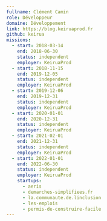 ```yaml
---
fullname: Clément Camin
role: Développeur
domaine: Développement
link: https://blog.keiruaprod.fr
github: keirua
missions:
  - start: 2018-03-14
    end: 2018-06-30
    status: independent
    employer: KeiruaProd
  - start: 2018-11-15
    end: 2019-12-05
    status: independent
    employer: KeiruaProd
  - start: 2019-12-06
    end: 2019-12-31
    status: independent
    employer: KeiruaProd
  - start: 2020-01-01
    end: 2020-12-31
    status: independent
    employer: KeiruaProd
  - start: 2021-02-01
    end: 2021-12-31
    status: independent
    employer: KeiruaProd
  - start: 2022-01-01
    end: 2022-06-30
    status: independent
    employer: KeiruaProd
    startups:
      - aeris
      - demarches-simplifiees.fr
      - la.communaute.de.linclusion
      - les-emplois
      - permis-de-construire-facile
---
```

